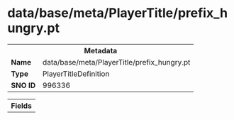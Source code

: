<h1>data/base/meta/PlayerTitle/prefix_hungry.pt</h1><table><tr><th colspan="100%">Metadata</th></tr><tr><td><b>Name</b></td><td>data/base/meta/PlayerTitle/prefix_hungry.pt</td></tr><tr><td><b>Type</b></td><td>PlayerTitleDefinition</td></tr><tr><td><b>SNO ID</b></td><td>996336</td></tr></table>

<table><tr><th colspan="100%">Fields</th></tr></table>

